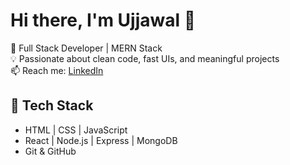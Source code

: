 # Hi there, I'm Ujjawal 👋

🚀 Full Stack Developer | MERN Stack  
💡 Passionate about clean code, fast UIs, and meaningful projects  
📫 Reach me: [LinkedIn](https://linkedin.com/in/your-profile)

## 🔧 Tech Stack
- HTML | CSS | JavaScript
- React | Node.js | Express | MongoDB
- Git & GitHub
